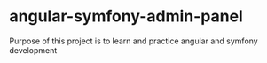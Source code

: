 # angular-symfony-admin-panel

Purpose of this project is to learn and practice angular and symfony development
